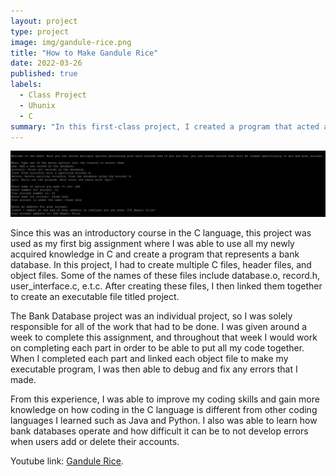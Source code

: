 ```yaml
---
layout: project
type: project
image: img/gandule-rice.png
title: "How to Make Gandule Rice"
date: 2022-03-26
published: true
labels:
  - Class Project
  - Uhunix
  - C
summary: "In this first-class project, I created a program that acted as a Bank Database in which it could store, add, and delete user accounts."
---
```


<img class="img-fluid" src="../img/Screenshot%20(1).png">

Since this was an introductory course in the C language, this project was used as my first big assignment where I was able to use all my newly acquired knowledge in C and create a program that represents a bank database. In this project, I had to create multiple C files, header files, and object files. Some of the names of these files include database.o, record.h, user_interface.c, e.t.c. After creating these files, I then linked them together to create an executable file titled project.

The Bank Database project was an individual project, so I was solely responsible for all of the work that had to be done. I was given around a week to complete this assignment, and throughout that week I would work on completing each part in order to be able to put all my code together. When I completed each part and linked each object file to make my executable program, I was then able to debug and fix any errors that I made. 

From this experience, I was able to improve my coding skills and gain more knowledge on how coding in the C language is different from other coding languages I learned such as Java and Python. I also was able to learn how bank databases operate and how difficult it can be to not develop errors when users add or delete their accounts.

Youtube link: [Gandule Rice]([https://github.com/jonahlene/bankdatabase.io/blob/main/database.c](https://www.youtube.com/watch?v=edRbLPh6tJA)https://www.youtube.com/watch?v=edRbLPh6tJA).
